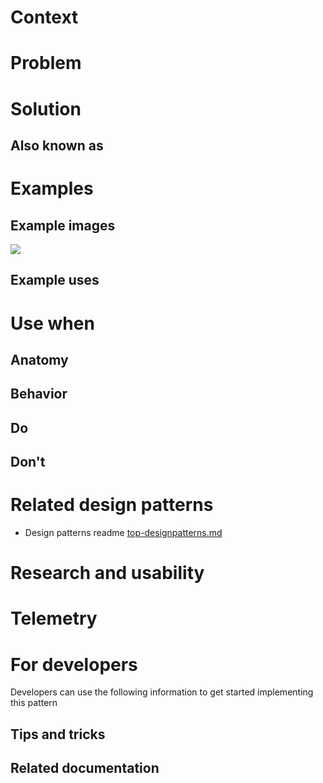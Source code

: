 <!-- This is the template to use when creating a new design pattern document -->
# <NAME>
<!-- Fill in the name above and then write a short description of the design pattern.  For example
"Forms are the manner in which we gather and validate user input."
-->

# Context
<!-- Short description of the context.  For example, "Users input information when managing Azure resources." -->

# Problem
<!-- Short description of the problem.  For example, 
"Users need to input information to create, deploy and configure resources."
-->

# Solution
<!-- Short description of the solution For example 
"The portal offers several input methods with consistent field and form validation to ensure users can easily input information and understand whether that info is valid.  " 
-->

## Also known as
<!-- Bulleted list of other terms used to describe the solution, if any -->

# Examples

## Example images
<!-- Include example image of the solution in the portal -->
<div style="max-width:800px">
<img alttext="Example image" src="../media/<folder>/<image_name>.png"  />
</div>

## Example uses
<!-- Descriptions and ideally deep links into the portal for running examples -->

# Use when
<!-- Description of when to use this solution.  For example "User is creating a resource" -->

## Anatomy
<!-- Image demonstrating the solution with numerical callouts to the solution components.
     Bulleted list of the callouts with explanations of each
-->

## Behavior
<!-- Description of overall behavior -->

## Do
<!-- Bulleted list of reminders for best practices-->

## Don't 
<!-- Bulleted list of things to avoid -->

# Related design patterns
<!-- Links to related design patterns.  Always include the link to the readme -->
* Design patterns readme [top-designpatterns.md](top-designpatterns.md)

# Research and usability
<!-- Links to the research for the solution -->

# Telemetry
<!-- Links to portal telemetry showing the solution usage -->

# For developers
Developers can use the following information to get started implementing this pattern

## Tips and tricks
<!-- Bulleted list of tips and tricks for developers -->

## Related documentation
<!-- Links to related developer docs -->
